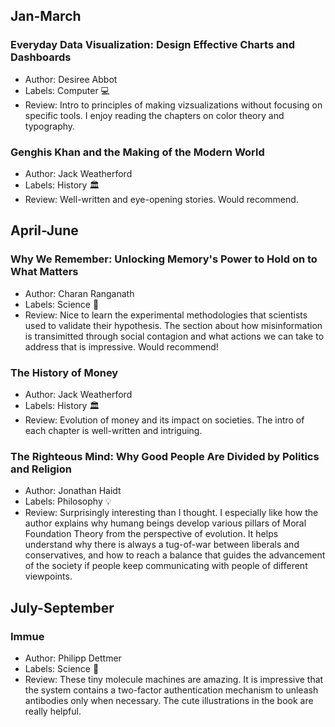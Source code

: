 ## Jan-March
### Everyday Data Visualization: Design Effective Charts and Dashboards
- Author: Desiree Abbot 
- Labels: Computer 💻
- Review: Intro to principles of making vizsualizations without focusing on specific tools. I enjoy reading the chapters on color theory and typography.

### Genghis Khan and the Making of the Modern World
- Author: Jack Weatherford
- Labels: History :classical_building:
- Review: Well-written and eye-opening stories. Would recommend.

## April-June
### Why We Remember: Unlocking Memory's Power to Hold on to What Matters
- Author: Charan Ranganath
- Labels: Science :microscope:
- Review: Nice to learn the experimental methodologies that scientists used to validate their hypothesis. The section about how misinformation is transimitted through social contagion and what actions we can take to address that is impressive. Would recommend!

### The History of Money
- Author: Jack Weatherford
- Labels: History :classical_building:
- Review: Evolution of money and its impact on societies. The intro of each chapter is well-written and intriguing.

### The Righteous Mind: Why Good People Are Divided by Politics and Religion
- Author: Jonathan Haidt
- Labels: Philosophy :bulb:
- Review: Surprisingly interesting than I thought. I especially like how the author explains why humang beings develop various pillars of Moral Foundation Theory from the perspective of evolution. It helps understand why there is always a tug-of-war between liberals and conservatives, and how to reach a balance that guides the advancement of the society if people keep communicating with people of different viewpoints.   

## July-September
### Immue
- Author: Philipp Dettmer
- Labels: Science :microscope:
- Review: These tiny molecule machines are amazing. It is impressive that the system contains a two-factor authentication mechanism to unleash antibodies only when necessary. The cute illustrations in the book are really helpful. 
